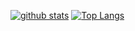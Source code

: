 [![github stats](https://github-readme-stats.vercel.app/api?username=Alekuso&show_icons=true&theme=tokyonight)](https://github.com/anuraghazra/github-readme-stats)
[![Top Langs](https://github-readme-stats.vercel.app/api/top-langs/?Alekuso=anuraghazra&layout=compact&theme=tokyonight)](https://github.com/anuraghazra/github-readme-stats)
